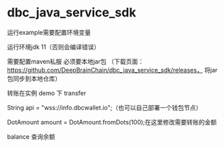 # dbc_java_service_sdk

运行example需要配置环境变量

运行环境jdk 11（否则会编译错误）

需要配置maven私服 必须要本地jar包
（下载页面：https://github.com/DeepBrainChain/dbc_java_service_sdk/releases， 将jar包同步到本地仓库）

转账在实例 demo 下 transfer

String api = "wss://info.dbcwallet.io";（也可以自己部署一个钱包节点）

DotAmount amount = DotAmount.fromDots(100);在这里修改需要转账的金额

balance 查询余额
